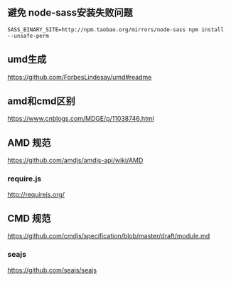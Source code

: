 ## 避免 node-sass安装失败问题
```
SASS_BINARY_SITE=http://npm.taobao.org/mirrors/node-sass npm install  --unsafe-perm
```

## umd生成

https://github.com/ForbesLindesay/umd#readme

## amd和cmd区别

https://www.cnblogs.com/MDGE/p/11038746.html

## AMD 规范
https://github.com/amdjs/amdjs-api/wiki/AMD

### require.js
http://requirejs.org/

## CMD 规范
https://github.com/cmdjs/specification/blob/master/draft/module.md

### seajs
https://github.com/seajs/seajs